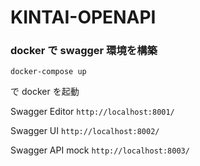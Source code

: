 # KINTAI-OPENAPI

### docker で swagger 環境を構築

`docker-compose up`

で docker を起動

Swagger Editor
`http://localhost:8001/`

Swagger UI
`http://localhost:8002/`

Swagger API mock
`http://localhost:8003/`
